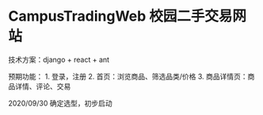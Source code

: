 # CampusTradingWeb 校园二手交易网站

技术方案：django + react + ant

预期功能：
	1. 登录，注册
	2. 首页：浏览商品、筛选品类/价格
	3. 商品详情页：商品详情、评论、交易

2020/09/30 确定选型，初步启动